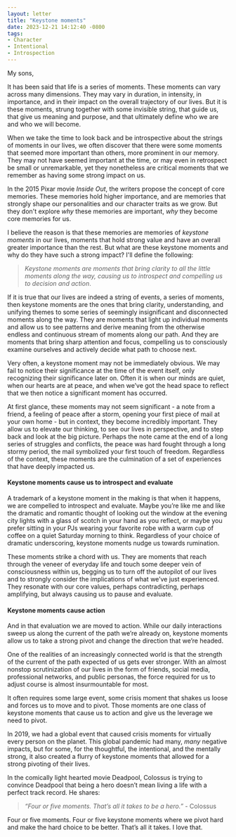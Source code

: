 ```yaml
---
layout: letter
title: "Keystone moments"
date: 2023-12-21 14:12:40 -0800
tags:
- Character
- Intentional
- Introspection
---
```

My sons,

It has been said that life is a series of moments. These moments can vary across many dimensions. They may vary in duration, in intensity, in importance, and in their impact on the overall trajectory of our lives. But it is these moments, strung together with some invisible string, that guide us, that give us meaning and purpose, and that ultimately define who we are and who we will become.

When we take the time to look back and be introspective about the strings of moments in our lives, we often discover that there were some moments that seemed more important than others, more prominent in our memory. They may not have seemed important at the time, or may even in retrospect be small or unremarkable, yet they nonetheless are critical moments that we remember as having some strong impact on us.

In the 2015 Pixar movie *Inside Out*, the writers propose the concept of core memories. These memories hold higher importance, and are memories that strongly shape our personalities and our character traits as we grow. But they don't explore *why* these memories are important, *why* they become core memories for us.

I believe the reason is that these memories are memories of *keystone moments* in our lives, moments that hold strong value and have an overall greater importance than the rest. But what are these keystone moments and why do they have such a strong impact? I'll define the following:

> *Keystone moments are moments that bring clarity to all the little moments along the way, causing us to introspect and compelling us to decision and action*.

If it is true that our lives are indeed a string of events, a series of moments, then keystone moments are the ones that bring clarity, understanding, and unifying themes to some series of seemingly insignificant and disconnected moments along the way. They are moments that light up individual moments and allow us to see patterns and derive meaning from the otherwise endless and continuous stream of moments along our path. And they are moments that bring sharp attention and focus, compelling us to consciously examine ourselves and actively decide what path to choose next.

Very often, a keystone moment may not be immediately obvious. We may fail to notice their significance at the time of the event itself, only recognizing their significance later on. Often it is when our minds are quiet, when our hearts are at peace, and when we’ve got the head space to reflect that we then notice a significant moment has occurred.

At first glance, these moments may not seem significant - a note from a friend, a feeling of peace after a storm, opening your first piece of mail at your own home - but in context, they become incredibly important. They allow us to elevate our thinking, to see our lives in perspective, and to step back and look at the big picture. Perhaps the note came at the end of a long series of struggles and conflicts, the peace was hard fought through a long stormy period, the mail symbolized your first touch of freedom. Regardless of the context, these moments are the culmination of a set of experiences that have deeply impacted us.

#### Keystone moments cause us to introspect and evaluate
A trademark of a keystone moment in the making is that when it happens, we are compelled to introspect and evaluate. Maybe you’re like me and like the dramatic and romantic thought of looking out the window at the evening city lights with a glass of scotch in your hand as you reflect, or maybe you prefer sitting in your PJs wearing your favorite robe with a warm cup of coffee on a quiet Saturday morning to think. Regardless of your choice of dramatic underscoring, keystone moments nudge us towards rumination.

These moments strike a chord with us. They are moments that reach through the veneer of everyday life and touch some deeper vein of consciousness within us, begging us to turn off the autopilot of our lives and to strongly consider the implications of what we’ve just experienced. They resonate with our core values, perhaps contradicting, perhaps amplifying, but always causing us to pause and evaluate.

#### Keystone moments cause action
And in that evaluation we are moved to action. While our daily interactions sweep us along the current of the path we’re already on, keystone moments allow us to take a strong pivot and change the direction that we’re headed.

One of the realities of an increasingly connected world is that the strength of the current of the path expected of us gets ever stronger. With an almost nonstop scrutinization of our lives in the form of friends, social media, professional networks, and public personas, the force required for us to adjust course is almost insurmountable for most.  

It often requires some large event, some crisis moment that shakes us loose and forces us to move and to pivot. Those moments are one class of keystone moments that cause us to action and give us the leverage we need to pivot.

In 2019, we had a global event that caused crisis moments for virtually every person on the planet. This global pandemic had many, *many* negative impacts, but for some, for the thoughtful, the intentional, and the mentally strong, it also created a flurry of keystone moments that allowed for a strong pivoting of their lives.

In the comically light hearted movie Deadpool, Colossus is trying to convince Deadpool that being a hero doesn’t mean living a life with a perfect track record. He shares:

> *“Four or five moments. That’s all it takes to be a hero.”* - Colossus

Four or five moments. Four or five keystone moments where we pivot hard and make the hard choice to be better. That’s all it takes. I love that.
